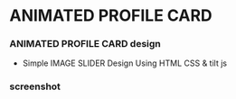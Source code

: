 # ANIMATED PROFILE CARD
### ANIMATED PROFILE CARD design

- Simple IMAGE SLIDER Design Using HTML CSS & tilt js

### screenshot


